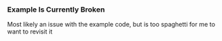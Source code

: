 ### Example Is Currently Broken

Most likely an issue with the example code, but is too spaghetti for me to want to revisit it

